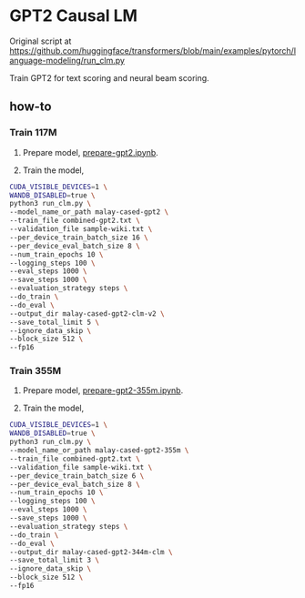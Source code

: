 # GPT2 Causal LM

Original script at https://github.com/huggingface/transformers/blob/main/examples/pytorch/language-modeling/run_clm.py

Train GPT2 for text scoring and neural beam scoring.

## how-to

### Train 117M

1. Prepare model, [prepare-gpt2.ipynb](prepare-gpt2.ipynb).

2. Train the model,

```bash
CUDA_VISIBLE_DEVICES=1 \
WANDB_DISABLED=true \
python3 run_clm.py \
--model_name_or_path malay-cased-gpt2 \
--train_file combined-gpt2.txt \
--validation_file sample-wiki.txt \
--per_device_train_batch_size 16 \
--per_device_eval_batch_size 8 \
--num_train_epochs 10 \
--logging_steps 100 \
--eval_steps 1000 \
--save_steps 1000 \
--evaluation_strategy steps \
--do_train \
--do_eval \
--output_dir malay-cased-gpt2-clm-v2 \
--save_total_limit 5 \
--ignore_data_skip \
--block_size 512 \
--fp16
```

### Train 355M

1. Prepare model, [prepare-gpt2-355m.ipynb](prepare-gpt2-355m.ipynb).

2. Train the model,

```bash
CUDA_VISIBLE_DEVICES=1 \
WANDB_DISABLED=true \
python3 run_clm.py \
--model_name_or_path malay-cased-gpt2-355m \
--train_file combined-gpt2.txt \
--validation_file sample-wiki.txt \
--per_device_train_batch_size 6 \
--per_device_eval_batch_size 8 \
--num_train_epochs 10 \
--logging_steps 100 \
--eval_steps 1000 \
--save_steps 1000 \
--evaluation_strategy steps \
--do_train \
--do_eval \
--output_dir malay-cased-gpt2-344m-clm \
--save_total_limit 3 \
--ignore_data_skip \
--block_size 512 \
--fp16
```